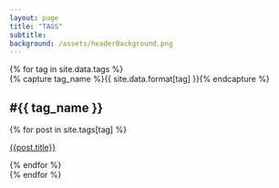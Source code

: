 ```yaml
---
layout: page
title: "TAGS"
subtitle:
background: /assets/headerBackground.png
---
```


<div id="archives">
{% for tag in site.data.tags %}
  <div class="archive-group">
    {% capture tag_name %}{{ site.data.format[tag] }}{% endcapture %}
    <h2 id="#{{ tag_name | slugize }}">#{{ tag_name }}</h2>
    <a name="{{ tag_name | slugize }}"></a>
    {% for post in site.tags[tag] %}
    <article class="archive-item">
      <p><a href="{{ root_url }}{{ post.url }}">{{post.title}}</a></p>
    </article>
    {% endfor %}
  </div>
{% endfor %}
</div>